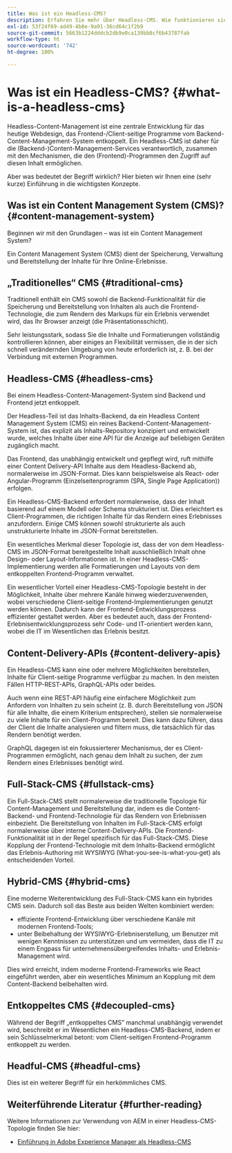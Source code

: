 ```yaml
---
title: Was ist ein Headless-CMS?
description: Erfahren Sie mehr über Headless-CMS. Wie funktionieren sie? Welche Alternativen und Unterschiede gibt es? Warum würden Sie ein Headless-CMS verwenden wollen?
exl-id: 53f24f69-ad49-4b8e-9a91-36cd64c1f2b9
source-git-commit: 5663b1224dddcb2db9e0ca139bb8cf6b43787fab
workflow-type: ht
source-wordcount: '742'
ht-degree: 100%

---
```


# Was ist ein Headless-CMS? {#what-is-a-headless-cms}

Headless-Content-Management ist eine zentrale Entwicklung für das heutige Webdesign, das Frontend-/Client-seitige Programme vom Backend-Content-Management-System entkoppelt. Ein Headless-CMS ist daher für die (Backend-)Content-Management-Services verantwortlich, zusammen mit den Mechanismen, die den (Frontend)-Programmen den Zugriff auf diesen Inhalt ermöglichen.

Aber was bedeutet der Begriff wirklich? Hier bieten wir Ihnen eine (sehr kurze) Einführung in die wichtigsten Konzepte.

## Was ist ein Content Management System (CMS)? {#content-management-system}

Beginnen wir mit den Grundlagen – was ist ein Content Management System?

Ein Content Management System (CMS) dient der Speicherung, Verwaltung und Bereitstellung der Inhalte für Ihre Online-Erlebnisse.

## „Traditionelles“ CMS {#traditional-cms}

Traditionell enthält ein CMS sowohl die Backend-Funktionalität für die Speicherung und Bereitstellung von Inhalten als auch die Frontend-Technologie, die zum Rendern des Markups für ein Erlebnis verwendet wird, das Ihr Browser anzeigt (die Präsentationsschicht).

Sehr leistungsstark, sodass Sie die Inhalte und Formatierungen vollständig kontrollieren können, aber einiges an Flexibilität vermissen, die in der sich schnell verändernden Umgebung von heute erforderlich ist, z. B. bei der Verbindung mit externen Programmen.

## Headless-CMS {#headless-cms}

Bei einem Headless-Content-Management-System sind Backend und Frontend jetzt entkoppelt.

Der Headless-Teil ist das Inhalts-Backend, da ein Headless Content Management System (CMS) ein reines Backend-Content-Management-System ist, das explizit als Inhalts-Repository konzipiert und entwickelt wurde, welches Inhalte über eine API für die Anzeige auf beliebigen Geräten zugänglich macht.

Das Frontend, das unabhängig entwickelt und gepflegt wird, ruft mithilfe einer Content Delivery-API Inhalte aus dem Headless-Backend ab, normalerweise im JSON-Format. Dies kann beispielsweise als React- oder Angular-Programm (Einzelseitenprogramm (SPA, Single Page Application)) erfolgen.

Ein Headless-CMS-Backend erfordert normalerweise, dass der Inhalt basierend auf einem Modell oder Schema strukturiert ist. Dies erleichtert es Client-Programmen, die richtigen Inhalte für das Rendern eines Erlebnisses anzufordern. Einige CMS können sowohl strukturierte als auch unstrukturierte Inhalte im JSON-Format bereitstellen.

Ein wesentliches Merkmal dieser Topologie ist, dass der von dem Headless-CMS im JSON-Format bereitgestellte Inhalt ausschließlich Inhalt ohne Design- oder Layout-Informationen ist. In einer Headless-CMS-Implementierung werden alle Formatierungen und Layouts von dem entkoppelten Frontend-Programm verwaltet.

Ein wesentlicher Vorteil einer Headless-CMS-Topologie besteht in der Möglichkeit, Inhalte über mehrere Kanäle hinweg wiederzuverwenden, wobei verschiedene Client-seitige Frontend-Implementierungen genutzt werden können. Dadurch kann der Frontend-Entwicklungsprozess effizienter gestaltet werden. Aber es bedeutet auch, dass der Frontend-Erlebnisentwicklungsprozess sehr Code- und IT-orientiert werden kann, wobei die IT im Wesentlichen das Erlebnis besitzt.

## Content-Delivery-APIs {#content-delivery-apis}

Ein Headless-CMS kann eine oder mehrere Möglichkeiten bereitstellen, Inhalte für Client-seitige Programme verfügbar zu machen. In den meisten Fällen HTTP-REST-APIs, GraphQL-APIs oder beides.

Auch wenn eine REST-API häufig eine einfachere Möglichkeit zum Anfordern von Inhalten zu sein scheint (z. B. durch Bereitstellung von JSON für alle Inhalte, die einem Kriterium entsprechen), stellen sie normalerweise zu viele Inhalte für ein Client-Programm bereit. Dies kann dazu führen, dass der Client die Inhalte analysieren und filtern muss, die tatsächlich für das Rendern benötigt werden.

GraphQL dagegen ist ein fokussierterer Mechanismus, der es Client-Programmen ermöglicht, nach genau dem Inhalt zu suchen, der zum Rendern eines Erlebnisses benötigt wird.

## Full-Stack-CMS {#fullstack-cms}

Ein Full-Stack-CMS stellt normalerweise die traditionelle Topologie für Content-Management und Bereitstellung dar, indem es die Content-Backend- und Frontend-Technologie für das Rendern von Erlebnissen einbezieht. Die Bereitstellung von Inhalten im Full-Stack-CMS erfolgt normalerweise über interne Content-Delivery-APIs. Die Frontend-Funktionalität ist in der Regel spezifisch für das Full-Stack-CMS. Diese Kopplung der Frontend-Technologie mit dem Inhalts-Backend ermöglicht das Erlebnis-Authoring mit WYSIWYG (What-you-see-is-what-you-get) als entscheidenden Vorteil.

## Hybrid-CMS {#hybrid-cms}

Eine moderne Weiterentwicklung des Full-Stack-CMS kann ein hybrides CMS sein. Dadurch soll das Beste aus beiden Welten kombiniert werden:

* effiziente Frontend-Entwicklung über verschiedene Kanäle mit modernen Frontend-Tools;
* unter Beibehaltung der WYSIWYG-Erlebniserstellung, um Benutzer mit wenigen Kenntnissen zu unterstützen und um vermeiden, dass die IT zu einem Engpass für unternehmensübergreifendes Inhalts- und Erlebnis-Management wird.

Dies wird erreicht, indem moderne Frontend-Frameworks wie React eingeführt werden, aber ein wesentliches Minimum an Kopplung mit dem Content-Backend beibehalten wird.

## Entkoppeltes CMS {#decoupled-cms}

Während der Begriff „entkoppeltes CMS” manchmal unabhängig verwendet wird, beschreibt er im Wesentlichen ein Headless-CMS-Backend, indem er sein Schlüsselmerkmal betont: vom Client-seitigen Frontend-Programm entkoppelt zu werden.

## Headful-CMS {#headful-cms}

Dies ist ein weiterer Begriff für ein herkömmliches CMS.

## Weiterführende Literatur {#further-reading}

Weitere Informationen zur Verwendung von AEM in einer Headless-CMS-Topologie finden Sie hier:

* [Einführung in Adobe Experience Manager als Headless-CMS](/help/headless/introduction.md)
